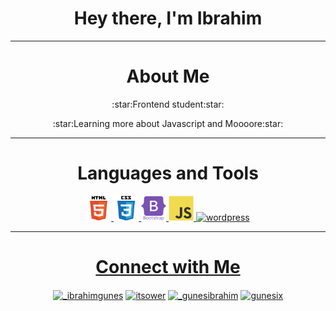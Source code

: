 
<h1 align="center">Hey there, I'm Ibrahim</h1>

---
<h1 align="center">About Me</h1>
<p align="center"></p>

<p align="center">:star:Frontend student:star:</p>
<p align="center">:star:Learning more about Javascript and Moooore:star:</p>


---


<h1 align="center">Languages and Tools</h1>
<p align="center"><a href="https://getbootstrap.com" target="_blank" rel="noreferrer"> 
  <img src="https://raw.githubusercontent.com/devicons/devicon/master/icons/html5/html5-original-wordmark.svg" alt="html5" width="40" height="40"/> </a> <a href="https://developer.mozilla.org/en-US/docs/Web/JavaScript" target="_blank" rel="noreferrer"><img src="https://raw.githubusercontent.com/devicons/devicon/master/icons/css3/css3-original-wordmark.svg" alt="css3" width="40" height="40"/> </a><a href="https://vuejs.org/" target="_blank" rel="noreferrer"><img src="https://raw.githubusercontent.com/devicons/devicon/master/icons/bootstrap/bootstrap-plain-wordmark.svg" alt="bootstrap" width="40" height="40"/> </a> <a href="https://www.w3schools.com/css/" target="_blank" rel="noreferrer"><img src="https://raw.githubusercontent.com/devicons/devicon/master/icons/javascript/javascript-original.svg" alt="javascript" width="40" height="40"/> </a><a href="https://wordpress.com/tr/" target="_blank" rel="noreferrer"><img src="https://cdn.jsdelivr.net/gh/devicons/devicon/icons/wordpress/wordpress-original.svg" alt="wordpress" width="40" height="40"/> </p>
  
---
  


<h1 align="center">Connect with Me </h1>
<p align="center">
<a href="https://twitter.com/_ibrahimgunes" target="blank"><img align="center" src="https://raw.githubusercontent.com/rahuldkjain/github-profile-readme-generator/master/src/images/icons/Social/twitter.svg" alt="_ibrahimgunes" height="30" width="40" /></a>
<a href="https://fb.com/itsower" target="blank"><img align="center" src="https://raw.githubusercontent.com/rahuldkjain/github-profile-readme-generator/master/src/images/icons/Social/facebook.svg" alt="itsower" height="30" width="40" /></a>
<a href="https://instagram.com/_gunesibrahim" target="blank"><img align="center" src="https://raw.githubusercontent.com/rahuldkjain/github-profile-readme-generator/master/src/images/icons/Social/instagram.svg" alt="_gunesibrahim" height="30" width="40" /></a>
<a href="https://www.hackerrank.com/gunesix" target="blank"><img align="center" src="https://raw.githubusercontent.com/rahuldkjain/github-profile-readme-generator/master/src/images/icons/Social/hackerrank.svg" alt="gunesix" height="30" width="40" /></a>
</p>
